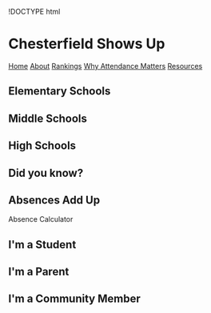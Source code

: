 !DOCTYPE html
<html lang="en">
  <head>
    <meta charset="UTF-8" />
    <meta name="viewport" content="width=device-width, initial-scale=1.0" />
    <!-- <title>Chesterfield Shows Up</title> -->
    <link href="/styles.css" rel="stylesheet" />
    <h1>Chesterfield Shows Up</h1>
  </head>
  <body>
    <nav>
      <a href="#index">Home</a>
      <a href="#about">About</a>
      <a href="#rankings">Rankings</a>
      <a href="#whyattendancematters">Why Attendance Matters</a>
      <a href="#resources">Resources</a>
    </nav>
    <section id="rankings"<a id="rankings"></a></section>
      <h2>Elementary Schools</h2>
      <h2>Middle Schools</h2>
      <h2>High Schools</h2>
    </section>
    <section id="whyattendancematters">
      <h2>Did you know?<h2>
      <h2>Absences Add Up</h2>
        <p>Absence Calculator</p>
    </section>
    <section id="resources">
      <h2>I'm a Student</h2>
      <h2>I'm a Parent</h2>
      <h2>I'm a Community Member</h2>
    </section>
  </body>
</html>
